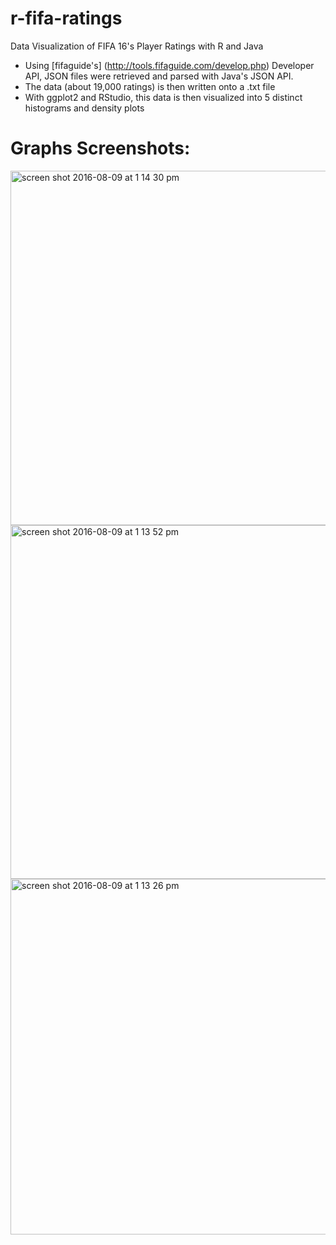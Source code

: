 # r-fifa-ratings
Data Visualization of FIFA 16's Player Ratings with R and Java
- Using [fifaguide's] (http://tools.fifaguide.com/develop.php) Developer API, JSON files were retrieved and parsed with Java's JSON API.
- The data (about 19,000 ratings) is then written onto a .txt file
- With ggplot2 and RStudio, this data is then visualized into 5 distinct histograms and density plots

# Graphs Screenshots:
<img width="567" alt="screen shot 2016-08-09 at 1 14 30 pm" src="https://cloud.githubusercontent.com/assets/12012798/17531974/3d00e18a-5e33-11e6-890b-3b12ee07b1c2.png">
<img width="566" alt="screen shot 2016-08-09 at 1 13 52 pm" src="https://cloud.githubusercontent.com/assets/12012798/17531975/3d1856e4-5e33-11e6-8f50-62ba37c03132.png">
<img width="569" alt="screen shot 2016-08-09 at 1 13 26 pm" src="https://cloud.githubusercontent.com/assets/12012798/17531976/3d1fb48e-5e33-11e6-8abd-db1e3da6b42e.png">

